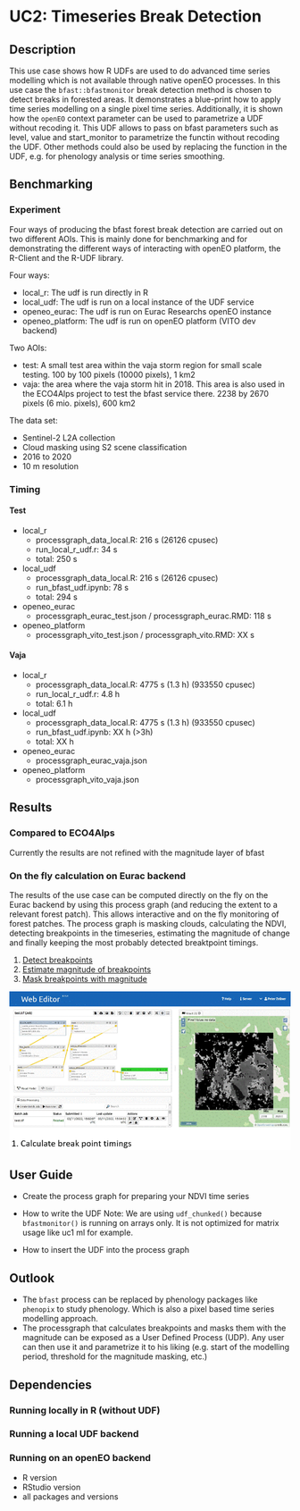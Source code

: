 # UC2: Timeseries Break Detection

## Description
This use case shows how R UDFs are used to do advanced time series modelling which is not available through native openEO processes. 
In this use case the `bfast::bfastmonitor` break detection method is chosen to detect breaks in forested areas. 
It demonstrates a blue-print how to apply time series modelling on  a single pixel time series. 
Additionally, it is shown how the `openEO` context parameter can be used to
parametrize a UDF without recoding it. This UDF allows to pass on bfast parameters
such as level, value and start_monitor to parametrize the functin without recoding the UDF.
Other methods could also be used by replacing the function in the UDF, e.g. for phenology analysis 
or time series smoothing.

## Benchmarking
### Experiment
Four ways of producing the bfast forest break detection are carried out on two different AOIs. This is mainly done for benchmarking and for demonstrating the different ways of interacting with openEO platform, the R-Client and the R-UDF library. 

Four ways:
* local_r: The udf is run directly in R
* local_udf: The udf is run on a local instance of the UDF service
* openeo_eurac: The udf is run on Eurac Researchs openEO instance
* openeo_platform: The udf is run on openEO platform (VITO dev backend) 

Two AOIs:
* test: A small test area within the vaja storm region for small scale testing. 100 by 100 pixels (10000 pixels), 1 km2
* vaja: the area where the vaja storm hit in 2018. This area is also used in the ECO4Alps project to test the bfast service there. 2238 by 2670 pixels (6 mio. pixels), 600 km2

The data set:
* Sentinel-2 L2A collection
* Cloud masking using S2 scene classification
* 2016 to 2020
* 10 m resolution

### Timing
#### Test

* local_r
  * processgraph_data_local.R: 216 s (26126 cpusec)
  * run_local_r_udf.r: 34 s
  * total: 250 s
* local_udf 
  * processgraph_data_local.R: 216 s (26126 cpusec)
  * run_bfast_udf.ipynb: 78 s
  * total: 294 s
* openeo_eurac
  * processgraph_eurac_test.json / processgraph_eurac.RMD: 118 s
* openeo_platform
  * processgraph_vito_test.json / processgraph_vito.RMD: XX s

#### Vaja

* local_r
  * processgraph_data_local.R: 4775 s (1.3 h) (933550 cpusec)
  * run_local_r_udf.r: 4.8 h
  * total: 6.1 h
* local_udf 
  * processgraph_data_local.R: 4775 s (1.3 h) (933550 cpusec)
  * run_bfast_udf.ipynb: XX h (>3h)
  * total: XX h
* openeo_eurac
  * processgraph_eurac_vaja.json 
* openeo_platform
  * processgraph_vito_vaja.json

## Results
### Compared to ECO4Alps
Currently the results are not refined with the magnitude layer of bfast


### On the fly calculation on Eurac backend
The results of the use case can be computed directly on the fly on the 
Eurac backend by using this process graph (and reducing the extent to a relevant forest patch).
This allows interactive and on the fly monitoring of forest patches. 
The process graph is masking clouds, calculating the NDVI, detecting breakpoints in the timeseries, 
estimating the magnitude of change and finally keeping the most probably detected breaktpoint timings.

1. [Detect breakpoints](https://editor.openeo.org/?server=https%3A%2F%2Fopeneo.eurac.edu&process=)
2. [Estimate magnitude of breakpoints](https://editor.openeo.org/?server=https%3A%2F%2Fopeneo.eurac.edu&process=)
3. [Mask breakpoints with magnitude](https://editor.openeo.org/?server=https%3A%2F%2Fopeneo.eurac.edu&process=)

![webviewer_eurac](./openeo_eurac/magnitude_masking/uc2_bfast.gif)

## User Guide

* Create the process graph for preparing your NDVI time series

* How to write the UDF
Note: We are using `udf_chunked()`  because `bfastmonitor()` is running on arrays only. 
It is not optimized for matrix usage like uc1 ml for example.

* How to insert the UDF into the process graph

## Outlook
* The `bfast` process can be replaced by phenology packages like `phenopix` to study phenology. Which is also a pixel based time series modelling approach.
* The processgraph that calculates breakpoints and masks them with the magnitude can be exposed as a User Defined Process (UDP). Any user can then use it and parametrize it to his liking (e.g. start of the modelling period, threshold for the magnitude masking, etc.)

## Dependencies

### Running locally in R (without UDF)

### Running a local UDF backend

### Running on an openEO backend
* R version
* RStudio version
* all packages and versions
